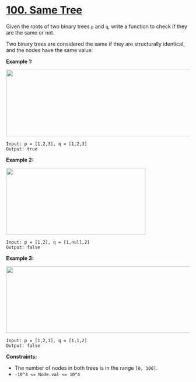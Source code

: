 # [100. Same Tree](https://leetcode.com/problems/same-tree/description/)

Given the roots of two binary trees `p` and `q`, write a function to check if they are the same or not.

Two binary trees are considered the same if they are structurally identical, and the nodes have the same value.

**Example 1:** 

<img alt="" src="https://assets.leetcode.com/uploads/2020/12/20/ex1.jpg" style="width: 622px; height: 182px;">

```
Input: p = [1,2,3], q = [1,2,3]
Output: true
```

**Example 2:** 

<img alt="" src="https://assets.leetcode.com/uploads/2020/12/20/ex2.jpg" style="width: 382px; height: 182px;">

```
Input: p = [1,2], q = [1,null,2]
Output: false
```

**Example 3:** 

<img alt="" src="https://assets.leetcode.com/uploads/2020/12/20/ex3.jpg" style="width: 622px; height: 182px;">

```
Input: p = [1,2,1], q = [1,1,2]
Output: false
```

**Constraints:** 

- The number of nodes in both trees is in the range `[0, 100]`.
- `-10^4 <= Node.val <= 10^4`